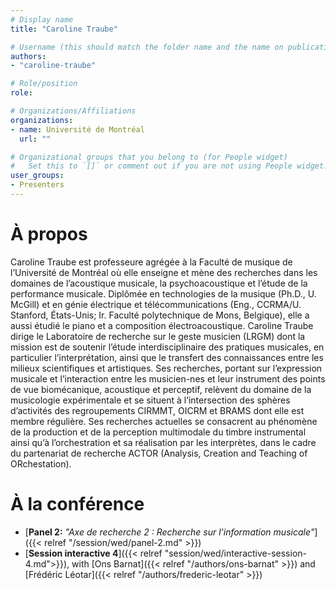 ```yaml
---
# Display name
title: "Caroline Traube"

# Username (this should match the folder name and the name on publications)
authors:
- "caroline-traube"

# Role/position
role:

# Organizations/Affiliations
organizations:
- name: Université de Montréal
  url: ""

# Organizational groups that you belong to (for People widget)
#   Set this to `[]` or comment out if you are not using People widget.
user_groups:
- Presenters
---
```



# À propos

Caroline Traube est professeure agrégée à la Faculté de musique de l’Université de Montréal où elle enseigne et mène des recherches dans les domaines de l’acoustique musicale, la psychoacoustique et l’étude de la performance musicale. Diplômée en technologies de la musique (Ph.D., U. McGill) et en génie électrique et télécommunications (Eng., CCRMA/U. Stanford, États-Unis; Ir. Faculté polytechnique de Mons, Belgique), elle a aussi étudié le piano et a composition électroacoustique. Caroline Traube dirige le Laboratoire de recherche sur le geste musicien (LRGM) dont la mission est de soutenir l’étude interdisciplinaire des pratiques musicales, en particulier l’interprétation, ainsi que le transfert des connaissances entre les milieux scientifiques et artistiques. Ses recherches, portant sur l’expression musicale et l’interaction entre les musicien-nes et leur instrument des points de vue biomécanique, acoustique et perceptif, relèvent du domaine de la musicologie expérimentale et se situent à l’intersection des sphères d’activités des regroupements CIRMMT, OICRM et BRAMS dont elle est membre régulière. Ses recherches actuelles se consacrent au phénomène de la production et de la perception multimodale du timbre instrumental ainsi qu’à l’orchestration et sa réalisation par les interprètes, dans le cadre du partenariat de recherche ACTOR (Analysis, Creation and Teaching of ORchestation). 

# À la conférence

- [**Panel 2:** *"Axe de recherche 2 : Recherche sur l'information musicale"*]({{< relref "/session/wed/panel-2.md" >}})
- [**Session interactive 4**]({{< relref "session/wed/interactive-session-4.md">}}), with [Ons Barnat]({{< relref "/authors/ons-barnat" >}}) and [Frédéric Léotar]({{< relref "/authors/frederic-leotar" >}})